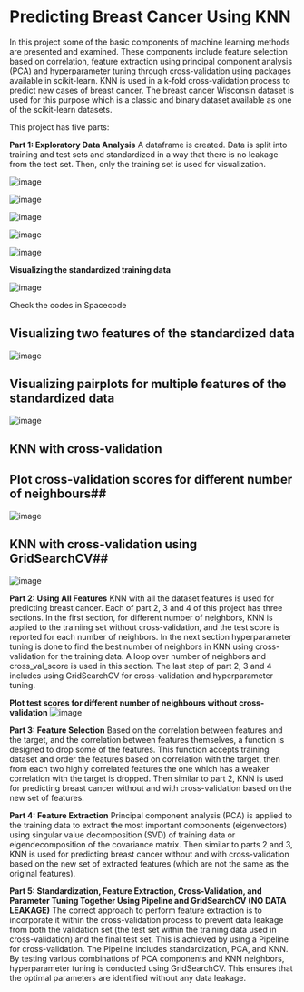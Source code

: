 # **Predicting Breast Cancer Using KNN**

In this project some of the basic components of machine learning methods are presented and examined. These components include feature selection based on correlation, feature extraction using principal component analysis (PCA) and hyperparameter tuning through cross-validation using packages available in scikit-learn. KNN is used in a k-fold cross-validation process to predict new cases of breast cancer. The breast cancer Wisconsin dataset is used for this purpose which is a classic and binary dataset available as one of the scikit-learn datasets. 

This project has five parts:

**Part 1: Exploratory Data Analysis**
A dataframe is created. Data is split into training and test sets and standardized in a way that there is no leakage from the test set. Then, only the training set is used for visualization.

![image](https://github.com/user-attachments/assets/6a13ef55-ca29-46e3-a9d8-15fefd3a9d83)


![image](https://github.com/user-attachments/assets/6868b977-72eb-407a-a693-dad1e82474cb)


![image](https://github.com/user-attachments/assets/2b9ee949-118b-459d-92de-c7d4077e3ee7)


![image](https://github.com/user-attachments/assets/007c286f-daff-449a-ac01-99bebfde4bfa)


![image](https://github.com/user-attachments/assets/cf05a40c-1552-48a1-a26a-2620138ad8e4)


**Visualizing the standardized training data**


![image](https://github.com/user-attachments/assets/e7abfbf4-6006-4472-be4c-3404f52971bf)








Check the codes in Spacecode

## Visualizing two features of the standardized data ##
![image](https://github.com/user-attachments/assets/daa8461d-24f0-4732-be9c-6fde9c7e69c0)

## Visualizing pairplots for multiple features of the standardized data ##
![image](https://github.com/user-attachments/assets/55cbe3a5-5fe6-4a88-9de1-66ff5530d6d0)

## KNN with cross-validation ##
## Plot cross-validation scores for different number of neighbours##
![image](https://github.com/user-attachments/assets/68d996af-f132-40be-a8c9-8a361580c977)

## KNN with cross-validation using GridSearchCV##
![image](https://github.com/user-attachments/assets/fddf06f9-8d42-4697-a780-01511b29e500)





**Part 2: Using All Features**
KNN with all the dataset features is used for predicting breast cancer. Each of part 2, 3 and 4 of this project has three sections. In the first section, for different number of neighbors, KNN is applied to the trainiing set without cross-validation, and the test score is reported for each number of neighbors. In the next section hyperparameter tuning is done to find the best number of neighbors in KNN using cross-validation for the training data. A loop over number of neighbors and cross_val_score is used in this section. The last step of part 2, 3 and 4 includes using GridSearchCV for cross-validation and hyperparameter tuning.

**Plot test scores for different number of neighbours without cross-validation**
![image](https://github.com/user-attachments/assets/ba4c52ef-4a9f-4955-81ad-826fb2ff0752)


**Part 3: Feature Selection**
Based on the correlation between features and the target, and the correlation between features themselves, a function is designed to drop some of the features. This function accepts training dataset and order the features based on correlation with the target, then from each two highly correlated features the one which has a weaker correlation with the target is dropped. Then similar to part 2, KNN is used for predicting breast cancer without and with cross-validation based on the new set of features.

**Part 4: Feature Extraction**
Principal component analysis (PCA) is applied to the training data to extract the most important components (eigenvectors) using singular value decomposition (SVD) of training data or eigendecomposition of the covariance matrix. Then similar to parts 2 and 3, KNN is used for predicting breast cancer without and with cross-validation based on the new set of extracted features (which are not the same as the original features).

**Part 5: Standardization, Feature Extraction, Cross-Validation, and Parameter Tuning Together Using Pipeline and GridSearchCV (NO DATA LEAKAGE)**
The correct approach to perform feature extraction is to incorporate it within the cross-validation process to prevent data leakage from both the validation set (the test set within the training data used in cross-validation) and the final test set. This is achieved by using a Pipeline for cross-validation. The Pipeline includes standardization, PCA, and KNN. By testing various combinations of PCA components and KNN neighbors, hyperparameter tuning is conducted using GridSearchCV. This ensures that the optimal parameters are identified without any data leakage.
